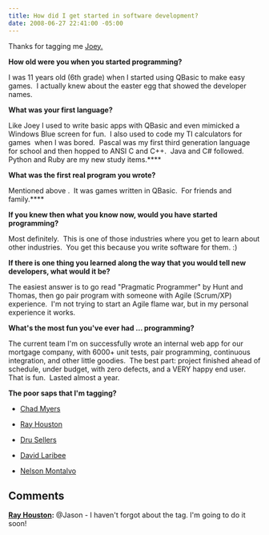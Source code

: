 ```yaml
---
title: How did I get started in software development?
date: 2008-06-27 22:41:00 -05:00
---
```


Thanks for tagging me [Joey.](http://joeybeninghove.lostechies.com)

**How old were you when you started programming?**

I was 11 years old (6th grade) when I started using QBasic to make easy games.  I actually knew about the easter egg that showed the developer names.

**What was your first language?**

Like Joey I used to write basic apps with QBasic and even mimicked a Windows Blue screen for fun.  I also used to code my TI calculators for games  when I was bored.  Pascal was my first third generation language for school and then hopped to ANSI C and C++.  Java and C# followed.  Python and Ruby are my new study items.****

**What was the first real program you wrote?**

Mentioned above .  It was games written in QBasic.  For friends and family.****

**If you knew then what you know now, would you have started programming?**

Most definitely.  This is one of those industries where you get to learn about other industries.  You get this because you write software for them. :)

**If there is one thing you learned along the way that you would tell new developers, what would it be?**

The easiest answer is to go read "Pragmatic Programmer" by Hunt and Thomas, then go pair program with someone with Agile (Scrum/XP) experience.  I'm not trying to start an Agile flame war, but in my personal experience it works.

**What's the most fun you've ever had ... programming?**

The current team I'm on successfully wrote an internal web app for our mortgage company, with 6000+ unit tests, pair programming, continuous integration, and other little goodies.  The best part: project finished ahead of schedule, under budget, with zero defects, and a VERY happy end user.  That is fun.  Lasted almost a year.  

**The poor saps that I'm tagging?**

* [Chad Myers](http://chadmyers.lostechies.com/)
* [Ray Houston](http://rhouston.lostechies.com)
* [Dru Sellers](http://blog.acuriousmind.com/)  

* [David Laribee](http://codebetter.com/blogs/david_laribee/default.aspx)
* [Nelson Montalvo](http://codemonkey.nmonta.com/)

## Comments

**[Ray Houston](#272 "2008-08-07 02:10:06"):** @Jason - I haven't forgot about the tag. I'm going to do it soon!
